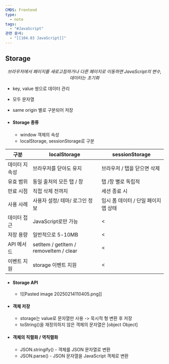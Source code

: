 ```yaml
---
CMDS: Frontend
type:
  - note
tags:
  - "#JavaScript"
관련 문서:
  - "[[104.03 JavaScript]]"
---
```

## Storage

<center><i>브라우저에서 페이지를 새로고침하거나 다른 페이지로 이동하면 JavaScript의 변수, 데이터는 초기화</i></center>

- key, value 쌍으로 데이터 관리
- 모두 문자열
- same origin 별로 구분되어 저장

- #### Storage 종류
	- window 객체의 속성
	- localStorage, sessionStorage로 구분

| 구분      | localStorage                           | sessionStorage         |
| ------- | -------------------------------------- | ---------------------- |
| 데이터 지속성 | 브라우저를 닫아도 유지                           | 브라우저 / 탭을 닫으면 삭제       |
| 유효 범위   | 동일 출처의 모든 탭 / 창                        | 탭 /창 별로 독립적            |
| 만료 시점   | 직접 삭제 전까지                              | 세션 종료 시                |
| 사용 사례   | 사용자 설정/ 테마/ 로그인 정보                     | 임시 폼 데이터 / 단일 페이지 앱 상태 |
| 데이터 접근  | JavaScript로만 가능                        | <                      |
| 저장 용량   | 일반적으로 5-10MB                           | <                      |
| API 메서드 | setItem / getItem / removeItem / clear | <                      |
| 이벤트 지원  | storage 이벤트 지원                         | <                      |
- #### Storage API
	- ![[Pasted image 20250214110405.png]]
- #### 객체 저장
	- storage는 value로 문자열만 사용 -> 묵시적 형 변환 후 저장
	- toString()을 재정의하지 않은 객체의 문자열은 \[object Object\]
- #### 객체의 직렬화 / 역직렬화
	- JSON.stringify() - 객체를 JSON 문자열로 변환
	- JSON.parse() - JSON 문자열을 JavaScript 객체로 변환